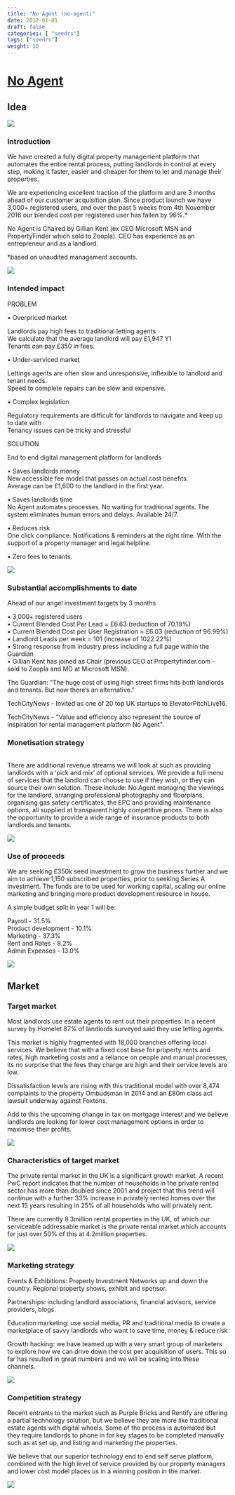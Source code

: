 ```yaml
---
title: "No Agent (no-agent)"
date: 2012-01-01
draft: false
categories: [ "seedrs"]
tags: ["seedrs"]
weight: 10
---
```


# [No Agent](https://www.seedrs.com/no-agent)

## Idea

![](/img/seedrs/uploads/startup/section_image/image/10689/9xobdd3qvonmmx882m0wkgq68ez1art/overfund.png?rect=0%2C0%2C600%2C288&w=600&fit=clip&s=0dd6b29d6b0ea5430c7837f2c67bb8ed)

### Introduction

We have created a fully digital property management platform that automates the entire rental process, putting landlords in control at every step, making it faster, easier and cheaper for them to let and manage their properties.

We are experiencing excellent traction of the platform and are 3 months ahead of our customer acquisition plan. Since product launch we have 3,000+ registered users, and over the past 5 weeks from 4th November 2016 our blended cost per registered user has fallen by 96%.*

No Agent is Chaired by Gillian Kent (ex CEO Microsoft MSN and PropertyFinder which sold to Zoopla). CEO has experience as an entrepreneur and as a landlord.

*based on unaudited management accounts.

![](/img/seedrs/uploads/startup/section_image/image/10599/67mytqfd6mcs769jgndbbejzbec20gr/colourful-houses.png?rect=0%2C0%2C600%2C336&w=600&fit=clip&s=798686673808d6ae2526062c6b559d52)

### Intended impact

PROBLEM

• Overpriced market

Landlords pay high fees to traditional letting agents <br>We calculate that the average landlord will pay £1,947 Y1 <br>Tenants can pay £350 in fees.

• Under-serviced market

Lettings agents are often slow and unresponsive, inflexible to landlord and tenant needs. <br>Speed to complete repairs can be slow and expensive.

• Complex legislation

Regulatory requirements are difficult for landlords to navigate and keep up to date with <br>Tenancy issues can be tricky and stressful

SOLUTION

End to end digital management platform for landlords

• Saves landlords money <br>New accessible fee model that passes on actual cost benefits. <br>Average can be £1,600 to the landlord in the first year.

• Saves landlords time <br>No Agent automates processes. No waiting for traditional agents. The system eliminates human errors and delays. Available 24/7.

• Reduces risk <br>One click compliance. Notifications &amp; reminders at the right time. With the support of a property manager and legal helpline.

• Zero fees to tenants.

![](/img/seedrs/uploads/startup/section_image/image/10601/p7zhoukoku4dax2p055ibh5y9qwsby6/ipad.png?rect=0%2C0%2C600%2C336&w=600&fit=clip&s=c7abe98cd46482909eb12d016298b241)

### Substantial accomplishments to date

Ahead of our angel investment targets by 3 months

• 3,000+ registered users <br>• Current Blended Cost Per Lead = £6.63 (reduction of 70.19%) <br>• Current Blended Cost per User Registration = £6.03 (reduction of 96.99%) <br>• Landlord Leads per week = 101 (increase of 1022.22%) <br>• Strong response from industry press including a full page within the Guardian <br>• Gillian Kent has joined as Chair (previous CEO at Propertyfinder.com - sold to Zoopla and MD at Microsoft MSN).

The Guardian: “The huge cost of using high street firms hits both landlords and tenants. But now there’s an alternative.”

TechCityNews - Invited as one of 20 top UK startups to ElevatorPitchLive16.

TechCityNews - "Value and efficiency also represent the source of inspiration for rental management platform No Agent".

### Monetisation strategy

<br>There are additional revenue streams we will look at such as providing landlords with a ‘pick and mix’ of optional services. We provide a full menu of services that the landlord can choose to use if they wish, or they can source their own solution. These include: No Agent managing the viewings for the landlord, arranging professional photography and floorplans, organising gas safety certificates, the EPC and providing maintenance options, all supplied at transparent highly competitive prices. There is also the opportunity to provide a wide range of insurance products to both landlords and tenants.

![](/img/seedrs/uploads/startup/section_image/image/10602/bhxykle2lesxbk46ptmzo8tqtblbhss/krish.png?rect=0%2C0%2C600%2C336&w=600&fit=clip&s=c74ea6b93ea54fe87ff722e6d9247556)

### Use of proceeds

We are seeking £350k seed investment to grow the business further and we aim to achieve 1,150 subscribed properties, prior to seeking Series A investment. The funds are to be used for working capital, scaling our online marketing and bringing more product development resource in house.

A simple budget split in year 1 will be:

Payroll - 31.5% <br> Product development - 10.1% <br> Marketing - 37.3% <br> Rent and Rates - 8.2% <br> Admin Expenses - 13.0%

![](/img/seedrs/uploads/startup/section_image/image/10600/ja2osx1fqf8pgcdyhvadnoezfooioaf/dog-girl.png?rect=0%2C0%2C600%2C336&w=600&fit=clip&s=e3ef5e9dfddfe5f9faa45e9bd0b76986)

## Market

### Target market

Most landlords use estate agents to rent out their properties. In a recent survey by Homelet 87% of landlords surveyed said they use letting agents.

This market is highly fragmented with 18,000 branches offering local services. We believe that with a fixed cost base for property rents and rates, high marketing costs and a reliance on people and manual processes, its no surprise that the fees they charge are high and their service levels are low.

Dissatisfaction levels are rising with this traditional model with over 8,474 complaints to the property Ombudsman in 2014 and an £80m class act lawsuit underway against Foxtons.

Add to this the upcoming change in tax on mortgage interest and we believe landlords are looking for lower cost management options in order to maximise their profits.

![](https://seedrs.imgix.net/uploads/startup/section_image/image/10603/connpm4hqjc7wsrl37z9ek5ho4lbxhp/landscape.png?rect=0%2C0%2C600%2C336&w=600&fit=clip&s=b07c9ebd5e0cba194515678e056e1ffc)

### Characteristics of target market

The private rental market in the UK is a significant growth market. A recent PwC report indicates that the number of households in the private rented sector has more than doubled since 2001 and project that this trend will continue with a further 33% increase in privately rented homes over the next 15 years resulting in 25% of all households who will privately rent.

There are currently 8.3million rental properties in the UK, of which our serviceable addressable market is the private rental market which accounts for just over 50% of this at 4.2million properties.

![](https://seedrs.imgix.net/uploads/startup/section_image/image/10605/557q9mb7uzbzwd0olzdto2navqocjee/shoreditch.png?rect=0%2C0%2C600%2C336&w=600&fit=clip&s=300794d4c5b681eeab773a727a66ea4a)

### Marketing strategy

Events &amp; Exhibitions: Property Investment Networks up and down the country. Regional property shows, exhibit and sponsor.

Partnerships: including landlord associations, financial advisors, service providers, blogs.

Education marketing: use social media, PR and traditional media to create a marketplace of savvy landlords who want to save time, money &amp; reduce risk

Growth hacking: we have teamed up with a very smart group of marketers to explore how we can drive down the cost per acquisition of users. This so far has resulted in great numbers and we will be scaling into these channels.

![](https://seedrs.imgix.net/uploads/startup/section_image/image/10604/1yjyk1ardlkofh5rvurzictmte8wat9/services.png?rect=0%2C0%2C600%2C200&w=600&fit=clip&s=83577f2e17a486fcec5f0467d64390ce)

### Competition strategy

Recent entrants to the market such as Purple Bricks and Rentify are offering a partial technology solution, but we believe they are more like traditional estate agents with digital wheels. Some of the process is automated but they require landlords to phone in for key stages to be completed manually such as at set up, and listing and marketing the properties.

We believe that our superior technology end to end self serve platform, combined with the high level of service provided by our property managers and lower cost model places us in a winning position in the market.

![](https://seedrs.imgix.net/uploads/startup/section_image/image/10606/k78ocontctr87ihs49bsei1bjs80tq4/team.png?rect=0%2C0%2C600%2C346&w=600&fit=clip&s=fdee60ae6381475d8489081c3637ac01)

